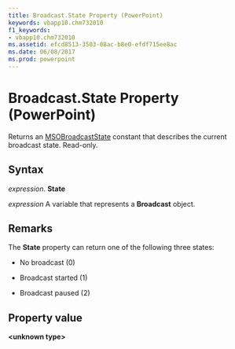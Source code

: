 ```yaml
---
title: Broadcast.State Property (PowerPoint)
keywords: vbapp10.chm732010
f1_keywords:
- vbapp10.chm732010
ms.assetid: efcd8513-3503-08ac-b8e0-efdf715ee8ac
ms.date: 06/08/2017
ms.prod: powerpoint
---
```



# Broadcast.State Property (PowerPoint)

Returns an [MSOBroadcastState](http://msdn.microsoft.com/library/383160db-9f27-b17f-d43c-4d09813d80b4%28Office.15%29.aspx) constant that describes the current broadcast state. Read-only.


## Syntax

 _expression_. **State**

 _expression_ A variable that represents a **Broadcast** object.


## Remarks

The  **State** property can return one of the following three states:


- No broadcast (0)
    
- Broadcast started (1)
    
- Broadcast paused (2)
    

## Property value

 **&lt;unknown type&gt;**


